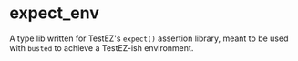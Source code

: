 # expect_env

A type lib written for TestEZ's `expect()` assertion library, meant to be used with `busted` to achieve a TestEZ-ish environment.